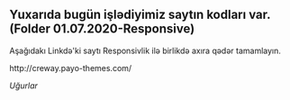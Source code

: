 <h2>Yuxarıda bugün işlədiyimiz saytın kodları var.(Folder 01.07.2020-Responsive)</h2>

<p>Aşağıdakı Linkdə'ki saytı Responsivlik ilə birlikdə axıra qədər tamamlayın.</p>
http://creway.payo-themes.com/

<i>Uğurlar</i>
